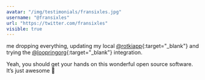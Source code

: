 ```yaml
---
avatar: "/img/testimonials/fransixles.jpg"
username: "@fransixles"
url: "https://twitter.com/fransixles"
visible: true
---
```


me dropping everything, updating my local [@rotkiapp](https://twitter.com/rotkiapp){:target="_blank"} and trying the [@loopringorg](https://twitter.com/loopringorg){:target="_blank"} integration.

Yeah, you should get your hands on this wonderful open source software. It’s just awesome 👏
